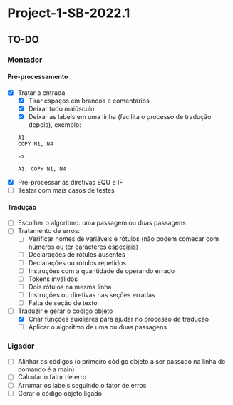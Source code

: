 # Project-1-SB-2022.1

## TO-DO
### Montador
#### Pré-processamento
- [x] Tratar a entrada
  - [x] Tirar espaços em brancos e comentarios
  - [x] Deixar tudo maiúsculo 
  - [x] Deixar as labels em uma linha (facilita o processo de tradução depois), exemplo:
  ```
  A1:
  COPY N1, N4

  ->

  A1: COPY N1, N4
  ```
- [x] Pré-processar as diretivas EQU e IF
- [ ] Testar com mais casos de testes
#### Tradução 
- [ ] Escolher o algoritmo: uma passagem ou duas passagens
- [ ] Tratamento de erros:
  - [ ] Verificar nomes de variáveis e rótulos (não podem começar com números ou ter caracteres especiais)
  - [ ] Declarações de rótulos ausentes
  - [ ] Declarações ou rótulos repetidos
  - [ ] Instruções com a quantidade de operando errado
  - [ ] Tokens inválidos
  - [ ] Dois rótulos na mesma linha
  - [ ] Instruções ou diretivas nas seções erradas
  - [ ] Falta de seção de texto
- [ ] Traduzir e gerar o código objeto
  - [x] Criar funções auxiliares para ajudar no processo de tradução
  - [ ] Aplicar o algoritmo de uma ou duas passagens
### Ligador

- [ ] Alinhar os códigos (o primeiro código objeto a ser passado na linha de comando é a main)
- [ ] Calcular o fator de erro 
- [ ] Arrumar os labels seguindo o fator de erros
- [ ] Gerar o código objeto ligado
